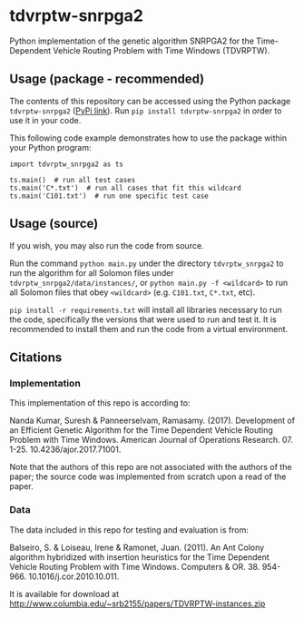 # tdvrptw-snrpga2
Python implementation of the genetic algorithm SNRPGA2 for the Time-Dependent Vehicle Routing Problem with Time Windows (TDVRPTW).

## Usage (package - recommended)

The contents of this repository can be accessed using the Python package `tdvrptw-snrpga2` ([PyPi link](https://pypi.org/project/tdvrptw-snrpga2/)). Run `pip install tdvrptw-snrpga2` in order to use it in your code.

This following code example demonstrates how to use the package within your Python program:

```
import tdvrptw_snrpga2 as ts

ts.main()  # run all test cases
ts.main('C*.txt')  # run all cases that fit this wildcard
ts.main('C101.txt')  # run one specific test case
```

## Usage (source)

If you wish, you may also run the code from source.

Run the command `python main.py` under the directory `tdvrptw_snrpga2` to run the algorithm for all Solomon files under `tdvrptw_snrpga2/data/instances/`, or `python main.py -f <wildcard>` to run all Solomon files that obey `<wildcard>` (e.g. `C101.txt`, `C*.txt`, etc).

`pip install -r requirements.txt` will install all libraries necessary to run the code, specifically the versions that were used to run and test it. It is recommended to install them and run the code from a virtual environment.

## Citations

### Implementation

This implementation of this repo is according to:

Nanda Kumar, Suresh & Panneerselvam, Ramasamy. (2017). Development of an Efficient Genetic Algorithm for the Time Dependent Vehicle Routing Problem with Time Windows. American Journal of Operations Research. 07. 1-25. 10.4236/ajor.2017.71001.

Note that the authors of this repo are not associated with the authors of the paper; the source code was implemented from scratch upon a read of the paper.

### Data

The data included in this repo for testing and evaluation is from:

Balseiro, S. & Loiseau, Irene & Ramonet, Juan. (2011). An Ant Colony algorithm hybridized with insertion heuristics for the Time Dependent Vehicle Routing Problem with Time Windows. Computers & OR. 38. 954-966. 10.1016/j.cor.2010.10.011. 

It is available for download at http://www.columbia.edu/~srb2155/papers/TDVRPTW-instances.zip
